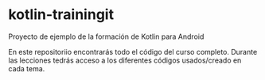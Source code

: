 # kotlin-trainingit
Proyecto de ejemplo de la formación de Kotlin para Android

En este repositoriio encontrarás todo el código del curso completo. 
Durante las lecciones tedrás acceso a los diferentes códigos usados/creado en cada tema.
